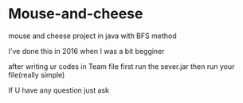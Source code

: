 # Mouse-and-cheese
mouse and cheese project in java with BFS method

I've done this in 2016 when I was a bit begginer

after writing ur codes in Team file first run the sever.jar then run your file(really simple)

If U have any question just ask
